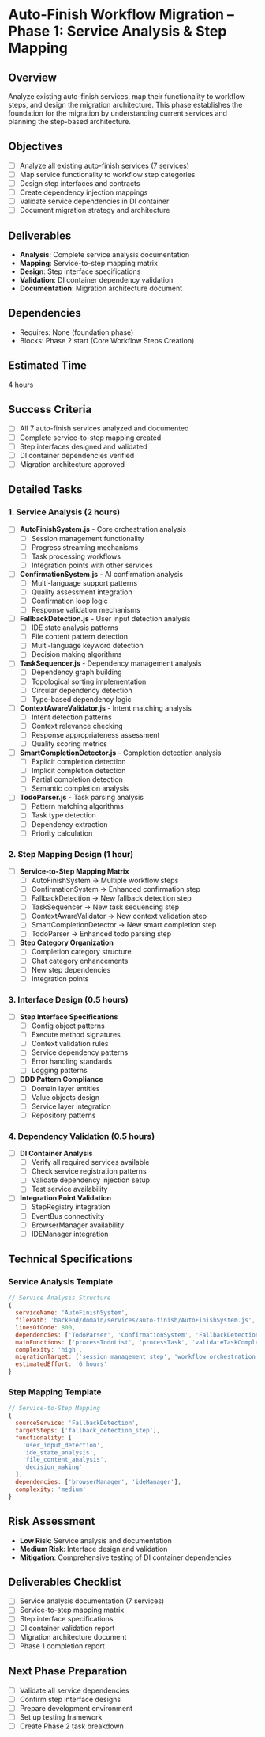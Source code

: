 # Auto-Finish Workflow Migration – Phase 1: Service Analysis & Step Mapping

## Overview
Analyze existing auto-finish services, map their functionality to workflow steps, and design the migration architecture. This phase establishes the foundation for the migration by understanding current services and planning the step-based architecture.

## Objectives
- [ ] Analyze all existing auto-finish services (7 services)
- [ ] Map service functionality to workflow step categories
- [ ] Design step interfaces and contracts
- [ ] Create dependency injection mappings
- [ ] Validate service dependencies in DI container
- [ ] Document migration strategy and architecture

## Deliverables
- **Analysis**: Complete service analysis documentation
- **Mapping**: Service-to-step mapping matrix
- **Design**: Step interface specifications
- **Validation**: DI container dependency validation
- **Documentation**: Migration architecture document

## Dependencies
- Requires: None (foundation phase)
- Blocks: Phase 2 start (Core Workflow Steps Creation)

## Estimated Time
4 hours

## Success Criteria
- [ ] All 7 auto-finish services analyzed and documented
- [ ] Complete service-to-step mapping created
- [ ] Step interfaces designed and validated
- [ ] DI container dependencies verified
- [ ] Migration architecture approved

## Detailed Tasks

### 1. Service Analysis (2 hours)
- [ ] **AutoFinishSystem.js** - Core orchestration analysis
  - [ ] Session management functionality
  - [ ] Progress streaming mechanisms
  - [ ] Task processing workflows
  - [ ] Integration points with other services
- [ ] **ConfirmationSystem.js** - AI confirmation analysis
  - [ ] Multi-language support patterns
  - [ ] Quality assessment integration
  - [ ] Confirmation loop logic
  - [ ] Response validation mechanisms
- [ ] **FallbackDetection.js** - User input detection analysis
  - [ ] IDE state analysis patterns
  - [ ] File content pattern detection
  - [ ] Multi-language keyword detection
  - [ ] Decision making algorithms
- [ ] **TaskSequencer.js** - Dependency management analysis
  - [ ] Dependency graph building
  - [ ] Topological sorting implementation
  - [ ] Circular dependency detection
  - [ ] Type-based dependency logic
- [ ] **ContextAwareValidator.js** - Intent matching analysis
  - [ ] Intent detection patterns
  - [ ] Context relevance checking
  - [ ] Response appropriateness assessment
  - [ ] Quality scoring metrics
- [ ] **SmartCompletionDetector.js** - Completion detection analysis
  - [ ] Explicit completion detection
  - [ ] Implicit completion detection
  - [ ] Partial completion detection
  - [ ] Semantic completion analysis
- [ ] **TodoParser.js** - Task parsing analysis
  - [ ] Pattern matching algorithms
  - [ ] Task type detection
  - [ ] Dependency extraction
  - [ ] Priority calculation

### 2. Step Mapping Design (1 hour)
- [ ] **Service-to-Step Mapping Matrix**
  - [ ] AutoFinishSystem → Multiple workflow steps
  - [ ] ConfirmationSystem → Enhanced confirmation step
  - [ ] FallbackDetection → New fallback detection step
  - [ ] TaskSequencer → New task sequencing step
  - [ ] ContextAwareValidator → New context validation step
  - [ ] SmartCompletionDetector → New smart completion step
  - [ ] TodoParser → Enhanced todo parsing step
- [ ] **Step Category Organization**
  - [ ] Completion category structure
  - [ ] Chat category enhancements
  - [ ] New step dependencies
  - [ ] Integration points

### 3. Interface Design (0.5 hours)
- [ ] **Step Interface Specifications**
  - [ ] Config object patterns
  - [ ] Execute method signatures
  - [ ] Context validation rules
  - [ ] Service dependency patterns
  - [ ] Error handling standards
  - [ ] Logging patterns
- [ ] **DDD Pattern Compliance**
  - [ ] Domain layer entities
  - [ ] Value objects design
  - [ ] Service layer integration
  - [ ] Repository patterns

### 4. Dependency Validation (0.5 hours)
- [ ] **DI Container Analysis**
  - [ ] Verify all required services available
  - [ ] Check service registration patterns
  - [ ] Validate dependency injection setup
  - [ ] Test service availability
- [ ] **Integration Point Validation**
  - [ ] StepRegistry integration
  - [ ] EventBus connectivity
  - [ ] BrowserManager availability
  - [ ] IDEManager integration

## Technical Specifications

### Service Analysis Template
```javascript
// Service Analysis Structure
{
  serviceName: 'AutoFinishSystem',
  filePath: 'backend/domain/services/auto-finish/AutoFinishSystem.js',
  linesOfCode: 800,
  dependencies: ['TodoParser', 'ConfirmationSystem', 'FallbackDetection', ...],
  mainFunctions: ['processTodoList', 'processTask', 'validateTaskCompletion'],
  complexity: 'high',
  migrationTarget: ['session_management_step', 'workflow_orchestration'],
  estimatedEffort: '6 hours'
}
```

### Step Mapping Template
```javascript
// Service-to-Step Mapping
{
  sourceService: 'FallbackDetection',
  targetSteps: ['fallback_detection_step'],
  functionality: [
    'user_input_detection',
    'ide_state_analysis', 
    'file_content_analysis',
    'decision_making'
  ],
  dependencies: ['browserManager', 'ideManager'],
  complexity: 'medium'
}
```

## Risk Assessment
- **Low Risk**: Service analysis and documentation
- **Medium Risk**: Interface design and validation
- **Mitigation**: Comprehensive testing of DI container dependencies

## Deliverables Checklist
- [ ] Service analysis documentation (7 services)
- [ ] Service-to-step mapping matrix
- [ ] Step interface specifications
- [ ] DI container validation report
- [ ] Migration architecture document
- [ ] Phase 1 completion report

## Next Phase Preparation
- [ ] Validate all service dependencies
- [ ] Confirm step interface designs
- [ ] Prepare development environment
- [ ] Set up testing framework
- [ ] Create Phase 2 task breakdown 